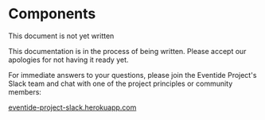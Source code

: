 # Components

<div class="note custom-block">
  <p>
    This document is not yet written
  </p>
</div>

This documentation is in the process of being written. Please accept our apologies for not having it ready yet.

For immediate answers to your questions, please join the Eventide Project's Slack team and chat with one of the project principles or community members:

[eventide-project-slack.herokuapp.com](https://eventide-project-slack.herokuapp.com)

